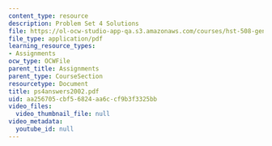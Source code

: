 ```yaml
---
content_type: resource
description: Problem Set 4 Solutions
file: https://ol-ocw-studio-app-qa.s3.amazonaws.com/courses/hst-508-genomics-and-computational-biology-fall-2002/aa256705cbf56824aa6ccf9b3f3325bb_ps4answers2002.pdf
file_type: application/pdf
learning_resource_types:
- Assignments
ocw_type: OCWFile
parent_title: Assignments
parent_type: CourseSection
resourcetype: Document
title: ps4answers2002.pdf
uid: aa256705-cbf5-6824-aa6c-cf9b3f3325bb
video_files:
  video_thumbnail_file: null
video_metadata:
  youtube_id: null
---
```

